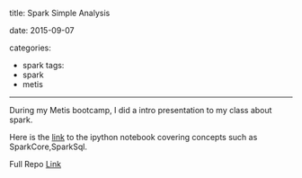 title: Spark Simple Analysis

date: 2015-09-07

categories:
- spark
tags:
- spark
- metis


---

During my Metis bootcamp,  I did a intro presentation to my class about spark.


Here is the [link](https://github.com/npatta01/spark_metis_investigation/blob/master/spark.ipynb) to the ipython notebook covering concepts such as SparkCore,SparkSql.

Full Repo  [Link](https://github.com/npatta01/spark_metis_investigation)
